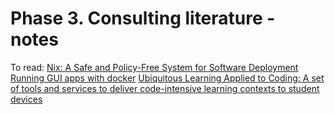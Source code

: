 # Phase 3. Consulting literature - notes
To read:
[Nix: A Safe and Policy-Free System for Software Deployment](https://www.usenix.org/legacy/events/lisa04/tech/full_papers/dolstra/dolstra.pdf)
[Running GUI apps with docker](http://fabiorehm.com/blog/2014/09/11/running-gui-apps-with-docker/)
[Ubiquitous Learning Applied to Coding: A set of tools and services to deliver code-intensive learning contexts to student devices](https://dl.acm.org/doi/abs/10.1145/3209087.3209104)

